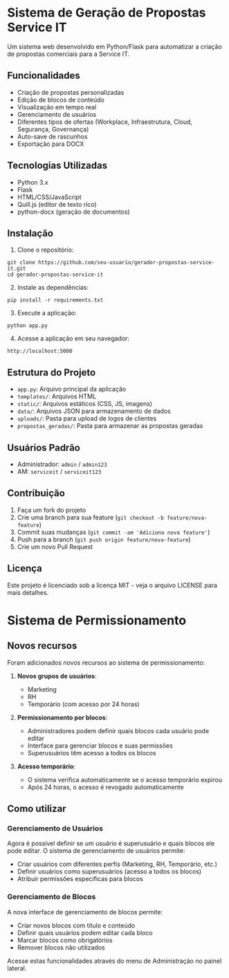 # Sistema de Geração de Propostas Service IT

Um sistema web desenvolvido em Python/Flask para automatizar a criação de propostas comerciais para a Service IT.

## Funcionalidades

- Criação de propostas personalizadas
- Edição de blocos de conteúdo
- Visualização em tempo real
- Gerenciamento de usuários
- Diferentes tipos de ofertas (Workplace, Infraestrutura, Cloud, Segurança, Governança)
- Auto-save de rascunhos
- Exportação para DOCX

## Tecnologias Utilizadas

- Python 3.x
- Flask
- HTML/CSS/JavaScript
- Quill.js (editor de texto rico)
- python-docx (geração de documentos)

## Instalação

1. Clone o repositório:
```
git clone https://github.com/seu-usuario/gerador-propostas-service-it.git
cd gerador-propostas-service-it
```

2. Instale as dependências:
```
pip install -r requirements.txt
```

3. Execute a aplicação:
```
python app.py
```

4. Acesse a aplicação em seu navegador:
```
http://localhost:5000
```

## Estrutura do Projeto

- `app.py`: Arquivo principal da aplicação
- `templates/`: Arquivos HTML
- `static/`: Arquivos estáticos (CSS, JS, imagens)
- `data/`: Arquivos JSON para armazenamento de dados
- `uploads/`: Pasta para upload de logos de clientes
- `propostas_geradas/`: Pasta para armazenar as propostas geradas

## Usuários Padrão

- Administrador: `admin` / `admin123`
- AM: `serviceit` / `serviceit123`

## Contribuição

1. Faça um fork do projeto
2. Crie uma branch para sua feature (`git checkout -b feature/nova-feature`)
3. Commit suas mudanças (`git commit -am 'Adiciona nova feature'`)
4. Push para a branch (`git push origin feature/nova-feature`)
5. Crie um novo Pull Request

## Licença

Este projeto é licenciado sob a licença MIT - veja o arquivo LICENSE para mais detalhes.

# Sistema de Permissionamento

## Novos recursos

Foram adicionados novos recursos ao sistema de permissionamento:

1. **Novos grupos de usuários**:
   - Marketing
   - RH
   - Temporário (com acesso por 24 horas)

2. **Permissionamento por blocos**:
   - Administradores podem definir quais blocos cada usuário pode editar
   - Interface para gerenciar blocos e suas permissões
   - Superusuários têm acesso a todos os blocos

3. **Acesso temporário**:
   - O sistema verifica automaticamente se o acesso temporário expirou
   - Após 24 horas, o acesso é revogado automaticamente

## Como utilizar

### Gerenciamento de Usuários

Agora é possível definir se um usuário é superusuário e quais blocos ele pode editar. O sistema de gerenciamento de usuários permite:

- Criar usuários com diferentes perfis (Marketing, RH, Temporário, etc.)
- Definir usuários como superusuários (acesso a todos os blocos)
- Atribuir permissões específicas para blocos

### Gerenciamento de Blocos

A nova interface de gerenciamento de blocos permite:

- Criar novos blocos com título e conteúdo
- Definir quais usuários podem editar cada bloco
- Marcar blocos como obrigatórios
- Remover blocos não utilizados

Acesse estas funcionalidades através do menu de Administração no painel lateral. 